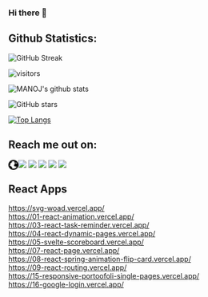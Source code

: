 ### Hi there 👋

## Github Statistics:

![GitHub Streak](https://github-readme-streak-stats.herokuapp.com/?user=MANOJ-M-01&&theme=dark)

![visitors](https://visitor-badge.laobi.icu/badge?page_id=MANOJ-M-01.visitor-badge) 

![MANOJ's github stats](https://github-readme-stats.vercel.app/api?username=MANOJ-M-01&count_private=true&show_icons=true&theme=dark)

![GitHub stars](https://img.shields.io/github/stars/MANOJ-M-01/MANOJ-M-01?style=social) 

[![Top Langs](https://github-readme-stats.vercel.app/api/top-langs/?username=MANOJ-M-01&layout=compact&theme=dark)](https://github.com/MANOJ-M-01/)

## Reach me out on:

[<img align="left"  width="20px" src="https://raw.githubusercontent.com/iconic/open-iconic/master/svg/globe.svg" />][website]
[<img align="left"  width="20px" src="https://cdn.jsdelivr.net/npm/simple-icons@v3/icons/hackerrank.svg" />][hackerrank]
[<img align="left"  width="20px" src="https://cdn.jsdelivr.net/npm/simple-icons@v3/icons/linkedin.svg" />][linkedin]
[<img align="left" width="20px" src="https://cdn.jsdelivr.net/npm/simple-icons@3.4.0/icons/gmail.svg" />][mail]
[<img align="left" width="20px" src="https://cdn.jsdelivr.net/npm/simple-icons@3.4.0/icons/github.svg" />][github]
[<img align="left" width="20px" src="https://cdn.jsdelivr.net/npm/simple-icons@3.4.0/icons/stackoverflow.svg" />][stackoverflow]


<br/>

## React Apps
https://svg-woad.vercel.app/
<br/>
https://01-react-animation.vercel.app/
<br/>
https://03-react-task-reminder.vercel.app/
<br/>
https://04-react-dynamic-pages.vercel.app/
<br/>
https://05-svelte-scoreboard.vercel.app/
<br/>
https://07-react-page.vercel.app/
<br/>
https://08-react-spring-animation-flip-card.vercel.app/
<br/>
https://09-react-routing.vercel.app/
<br/>
https://15-responsive-portoofoli-single-pages.vercel.app/
<br/>
https://16-google-login.vercel.app/
<br/>

[stackoverflow]:https://stackoverflow.com/users/
[website]: https://MANOJ-M-01.github.io/
[hackerrank]:https://hackerrank.com/manoj_m_01/
[linkedin]: https://www.linkedin.com/in/manoj-m-01/
[github]: https://github.com/MANOJ-M-01/
[mail]: mailto:MANOJ-M-01@gmail.com
<!--
**MANOJ-M-01/manoj-m-01** is a ✨ _special_ ✨ repository because its `README.md` (this file) appears on your GitHub profile.

Here are some ideas to get you started:

- 🔭 I’m currently working on ...
- 🌱 I’m currently learning ...
- 👯 I’m looking to collaborate on ...
- 🤔 I’m looking for help with ...
- 💬 Ask me about ...
- 📫 How to reach me: ...
- 😄 Pronouns: ...
- ⚡ Fun fact: ...
-->
